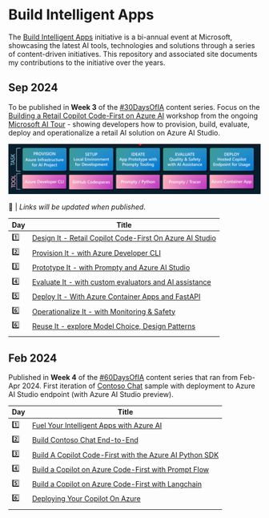 # Build Intelligent Apps

The [Build Intelligent Apps](https://aka.ms/FallForIA) initiative is a bi-annual event at Microsoft, showcasing the latest AI tools, technologies and solutions through a series of content-driven initiatives.
This repository and associated site documents my contributions to the initiative over the years.

## Sep 2024 

To be published in **Week 3** of the [#30DaysOfIA](https://azure.github.io/Cloud-Native/30-days-of-ia-2024/kick-off) 
content series. Focus on the [Building a Retail Copilot Code-First on Azure AI](https://aka.ms/aitour/contoso-chat/workshop) workshop from the ongoing [Microsoft AI Tour](https://aka.ms/aitour) - showing developers how to provision, build, evaluate, deploy and operationalize a retail AI solution on Azure AI Studio.

![Workflow](./img/workshop-developer-flow.png)

🚨 | _Links will be updated when published_.

| Day | Title | 
| --- | ----- | 
| 1️⃣ | [Design It - Retail Copilot Code-First On Azure AI Studio]() | Application Scenario · RAG Design Pattern · Azure AI Architecture · GenAIOps · E2E Dev Workflow |
| 2️⃣ | [Provision It - with Azure Developer CLI]() | Azure AI Templates · Azure Developer CLI · GitHub Tooling · VS Code|
| 3️⃣ | [Prototype It - with Prompty and Azure AI Studio]() | Prompty Structure · Tooling & Execution · Observability |
| 4️⃣ | [Evaluate It - with custom evaluators and AI assistance]() | Quality & Safety Metrics · Evaluation Flow · Tracing · Automation  |
| 5️⃣ | [Deploy It - With Azure Container Apps and FastAPI](https://aka.ms/FallForIA) | FastAPI application · Local Testing · ACA Deployment · Contoso Web  |
| 6️⃣ | [Operationalize It - with Monitoring & Safety](https://aka.ms/FallForIA) | How AI is transforming the manufacturing industry |
| 6️⃣ | [Reuse It - explore Model Choice, Design Patterns](https://aka.ms/FallForIA) |  |
|||


## Feb 2024 

Published in **Week 4** of the [#60DaysOfIA](https://azure.github.io/Cloud-Native/60DaysOfIA/kick-off) content series that ran from Feb-Apr 2024. First iteration of [Contoso Chat](https://aka.ms/aitour/contoso-chat) sample with deployment to Azure AI Studio endpoint (with Azure AI Studio preview).


| Day | Title | 
| --- | ----- | 
| 1️⃣ | [Fuel Your Intelligent Apps with Azure AI](https://azure.github.io/Cloud-Native/60DaysOfIA/fuel-your-intelligent-apps-with-azure-ai) | 
| 2️⃣ | [Build Contoso Chat End-to-End](https://azure.github.io/Cloud-Native/60DaysOfIA/build-contoso-chat-end-to-end) | 
| 3️⃣ | [Build A Copilot Code-First with the Azure AI Python SDK](https://azure.github.io/Cloud-Native/60DaysOfIA/build-a-copilot-code-first-with-the-azure-ai-python-sdk) 
| 4️⃣ | [Build a Copilot on Azure Code-First with Prompt Flow](https://azure.github.io/Cloud-Native/60DaysOfIA/build-a-copilot-on-azure-code-first-with-prompt-flow) |
| 5️⃣ | [Build a Copilot on Azure Code-First with Langchain](https://azure.github.io/Cloud-Native/60DaysOfIA/build-a-copilot-on-azure-code-first-with-langchain) |
| 6️⃣ | [Deploying Your Copilot On Azure](https://azure.github.io/Cloud-Native/60DaysOfIA/deploying-your-copilot-on-azure) |
| | |